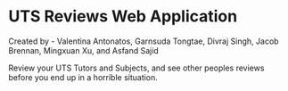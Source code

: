 # UTS Reviews Web Application
Created by - Valentina Antonatos, Garnsuda Tongtae, Divraj Singh, Jacob Brennan, Mingxuan Xu, and Asfand Sajid

Review your UTS Tutors and Subjects, and see other peoples reviews before you end up in a horrible situation.

